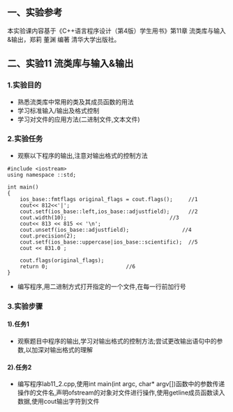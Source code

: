 ## 一、实验参考

本实验课内容基于《C++语言程序设计（第4版）学生用书》第11章 流类库与输入&输出，郑莉 董渊 编著 清华大学出版社。

## 二、实验11 流类库与输入&输出

### 1.实验目的

- 熟悉流类库中常用的类及其成员函数的用法
- 学习标准输入/输出及格式控制
- 学习对文件的应用方法(二进制文件,文本文件)

### 2.实验任务

- 观察以下程序的输出,注意对输出格式的控制方法

```
#include <iostream>
using namespace ::std;

int main()
{
    ios_base::fmtflags original_flags = cout.flags();     //1  
    cout<< 812<<'|';
    cout.setf(ios_base::left,ios_base::adjustfield);      //2
    cout.width(10);                                 //3
    cout<< 813 << 815 << '\n';
    cout.unsetf(ios_base::adjustfield);                 //4
    cout.precision(2);
    cout.setf(ios_base::uppercase|ios_base::scientific);  //5
    cout << 831.0 ;
    
    cout.flags(original_flags);
    return 0;                         //6
}
```

- 编写程序,用二进制方式打开指定的一个文件,在每一行前加行号

### 3.实验步骤

#### 1).任务1

- 观察题目中程序的输出,学习对输出格式的控制方法;尝试更改输出语句中的参数,以加深对输出格式的理解

#### 2).任务2

- 编写程序lab11_2.cpp,使用int main(int argc, char* argv[])函数中的参数传递操作的文件名,声明ofstream的对象对文件进行操作,使用getline成员函数读入数据,使用cout输出字符到文件